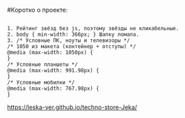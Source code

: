 #Коротко о проекте:

```

1. Рейтинг звёзд без js, поэтому звёзды не кликабельные.
2. body { min-width: 366px; } Шапку ломала.
3. /* Условные ПК, ноуты и телевизоры */
/* 1050 из макета (контейнер + отступы) */
@media (max-width: 1050px) {
}
/* Условные планшеты */
@media (max-width: 991.98px) {
}
/* Условные мобилки */
@media (max-width: 767.98px) {
}

```

https://leska-ver.github.io/techno-store-Jeka/